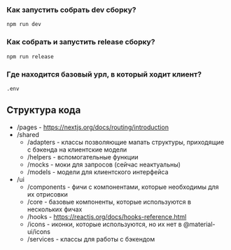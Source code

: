 ### Как запустить собрать dev сборку?

`npm run dev`

### Как собрать и запустить release сборку?

`npm run release`

### Где находится базовый урл, в который ходит клиент?

`.env`

## Структура кода

- /pages - https://nextjs.org/docs/routing/introduction
- /shared
  - /adapters - классы позволяющие мапать структуры, приходящие с бэкенда на клиентские модели
  - /helpers - вспомогательные функции
  - /mocks - моки для запросов (сейчас неактуальны)
  - /models - модели для клиентского интерфейса
- /ui
  - /components - фичи с компонентами, которые необходимы для их отрисовки
  - /core - базовые компоненты, которые используются в нескольких фичах
  - /hooks - https://reactjs.org/docs/hooks-reference.html
  - /icons - иконки, которые используются, но их нет в @material-ui/icons
  - /services - классы для работы с бэкендом
